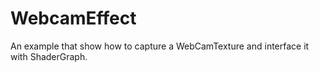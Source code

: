 WebcamEffect
==============

An example that show how to capture a WebCamTexture and interface it with ShaderGraph.
